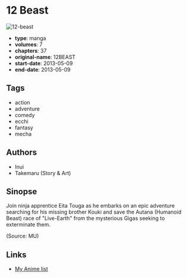 # 12 Beast

![12-beast](https://cdn.myanimelist.net/images/manga/2/188908.jpg)

-   **type**: manga
-   **volumes**: 7
-   **chapters**: 37
-   **original-name**: 12BEAST
-   **start-date**: 2013-05-09
-   **end-date**: 2013-05-09

## Tags

-   action
-   adventure
-   comedy
-   ecchi
-   fantasy
-   mecha

## Authors

-   Inui
-   Takemaru (Story & Art)

## Sinopse

Join ninja apprentice Eita Touga as he embarks on an epic adventure searching for his missing brother Kouki and save the Autana (Humanoid Beast) race of "Live-Earth" from the mysterious Gigas seeking to exterminate them.

(Source: MU)

## Links

-   [My Anime list](https://myanimelist.net/manga/51315/12_Beast)

